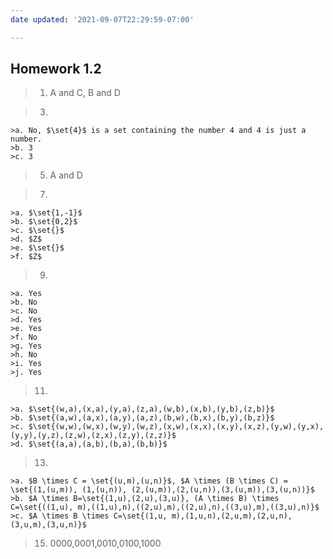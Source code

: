 ```yaml
---
date updated: '2021-09-07T22:29:59-07:00'

---
```

## Homework 1.2

> 1. A and C, B and D

> 3.
    >a. No, $\set{4}$ is a set containing the number 4 and 4 is just a number.
    >b. 3
    >c. 3

> 5. A and D

> 7.
    >a. $\set{1,-1}$
    >b. $\set{0,2}$
    >c. $\set{}$
    >d. $Z$
    >e. $\set{}$
    >f. $Z$

> 9.
    >a. Yes
    >b. No
    >c. No
    >d. Yes
    >e. Yes
    >f. No
    >g. Yes
    >h. No
    >i. Yes
    >j. Yes

> 11.
    >a. $\set{(w,a),(x,a),(y,a),(z,a),(w,b),(x,b),(y,b),(z,b)}$
    >b. $\set{(a,w),(a,x),(a,y),(a,z),(b,w),(b,x),(b,y),(b,z)}$
    >c. $\set{(w,w),(w,x),(w,y),(w,z),(x,w),(x,x),(x,y),(x,z),(y,w),(y,x),(y,y),(y,z),(z,w),(z,x),(z,y),(z,z)}$
    >d. $\set{(a,a),(a,b),(b,a),(b,b)}$


> 13.
    >a. $B \times C = \set{(u,m),(u,n)}$, $A \times (B \times C) = \set{(1,(u,m)), (1,(u,n)), (2,(u,m)),(2,(u,n)),(3,(u,m)),(3,(u,n))}$
	>b. $A \times B=\set{(1,u),(2,u),(3,u)}, (A \times B) \times C=\set{((1,u), m),((1,u),n),((2,u),m),((2,u),n),((3,u),m),((3,u),n)}$
	>c. $A \times B \times C=\set{(1,u, m),(1,u,n),(2,u,m),(2,u,n),(3,u,m),(3,u,n)}$
	
> 15. 0000,0001,0010,0100,1000
